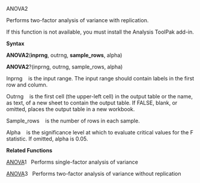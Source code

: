 ANOVA2

Performs two-factor analysis of variance with replication.

If this function is not available, you must install the Analysis ToolPak
add-in.

**Syntax**

**ANOVA2**(**inprng**, outrng, **sample\_rows**, alpha)

**ANOVA2**?(inprng, outrng, sample\_rows, alpha)

Inprng    is the input range. The input range should contain labels in
the first row and column.

Outrng    is the first cell (the upper-left cell) in the output table or
the name, as text, of a new sheet to contain the output table. If FALSE,
blank, or omitted, places the output table in a new workbook.

Sample\_rows    is the number of rows in each sample.

Alpha    is the significance level at which to evaluate critical values
for the F statistic. If omitted, alpha is 0.05.

**Related Functions**

[ANOVA](ANOVA.md)1   Performs single-factor analysis of variance

[ANOVA](ANOVA.md)3   Performs two-factor analysis of variance without replication


